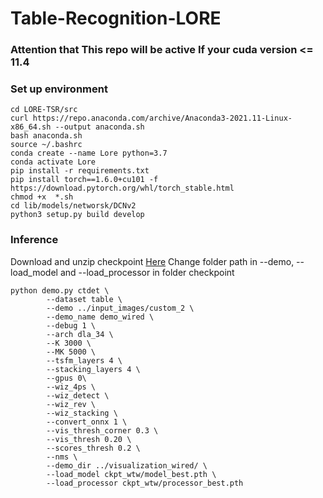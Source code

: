 # Table-Recognition-LORE
### Attention that This repo will be active If your cuda version <= 11.4
### Set up environment
```
cd LORE-TSR/src
curl https://repo.anaconda.com/archive/Anaconda3-2021.11-Linux-x86_64.sh --output anaconda.sh
bash anaconda.sh
source ~/.bashrc
conda create --name Lore python=3.7
conda activate Lore
pip install -r requirements.txt
pip install torch==1.6.0+cu101 -f https://download.pytorch.org/whl/torch_stable.html
chmod +x  *.sh
cd lib/models/networsk/DCNv2
python3 setup.py build develop
```
### Inference
Download and unzip checkpoint [Here](https://drive.google.com/file/d/1n33c9jmGmjSfRbheleE1pqiIXBb_BCEw/view?usp=sharing)
Change folder path in --demo, --load_model and --load_processor in folder checkpoint
```
python demo.py ctdet \
        --dataset table \
        --demo ../input_images/custom_2 \
        --demo_name demo_wired \
        --debug 1 \
        --arch dla_34 \
        --K 3000 \
        --MK 5000 \
        --tsfm_layers 4 \
        --stacking_layers 4 \
        --gpus 0\
        --wiz_4ps \
        --wiz_detect \
        --wiz_rev \
        --wiz_stacking \
        --convert_onnx 1 \
        --vis_thresh_corner 0.3 \
        --vis_thresh 0.20 \
        --scores_thresh 0.2 \
        --nms \
        --demo_dir ../visualization_wired/ \
        --load_model ckpt_wtw/model_best.pth \
        --load_processor ckpt_wtw/processor_best.pth

```

